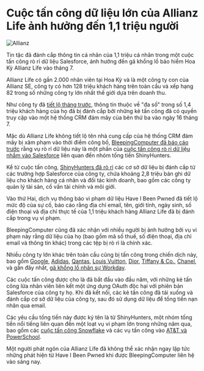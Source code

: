 # Cuộc tấn công dữ liệu lớn của Allianz Life ảnh hưởng đến 1,1 triệu người

![Allianz](https://www.bleepstatic.com/content/hl-images/2025/08/19/Allianz-headpic.jpg)

Tin tặc đã đánh cắp thông tin cá nhân của 1,1 triệu cá nhân trong một cuộc tấn công rò rỉ dữ liệu Salesforce, ảnh hưởng đến gã khổng lồ bảo hiểm Hoa Kỳ Allianz Life vào tháng 7.

Allianz Life có gần 2.000 nhân viên tại Hoa Kỳ và là một công ty con của Allianz SE, công ty có hơn 128 triệu khách hàng trên toàn cầu và xếp hạng 82 trong số những công ty lớn nhất thế giới dựa trên doanh thu.

Như công ty đã [tiết lộ tháng trước](https://www.bleepingcomputer.com/news/security/allianz-life-confirms-data-breach-impacts-majority-of-14-million-customers/), thông tin thuộc về "đa số" trong số 1,4 triệu khách hàng của họ đã bị đánh cắp bởi những kẻ tấn công đã có quyền truy cập vào một hệ thống CRM đám mây của bên thứ ba vào ngày 16 tháng 7.

Mặc dù Allianz Life không tiết lộ tên nhà cung cấp của hệ thống CRM đám mây bị xâm phạm vào thời điểm công bố, [BleepingComputer đã báo cáo trước](https://www.bleepingcomputer.com/news/security/shinyhunters-behind-salesforce-data-theft-attacks-at-qantas-allianz-life-and-lvmh/) rằng vụ rò rỉ dữ liệu này là một phần của [cuộc tấn công rò rỉ dữ liệu nhắm vào Salesforce](https://www.bleepingcomputer.com/tag/salesforce/) liên quan đến nhóm tống tiền ShinyHunters.

Kể từ cuộc tấn công, [ShinyHunters đã rò rỉ](https://www.bleepingcomputer.com/news/security/hackers-leak-allianz-life-data-stolen-in-salesforce-attacks/) các cơ sở dữ liệu bị đánh cắp từ các trường hợp Salesforce của công ty, chứa khoảng 2,8 triệu bản ghi dữ liệu cho khách hàng cá nhân và đối tác kinh doanh, bao gồm các công ty quản lý tài sản, cố vấn tài chính và môi giới.

Vào thứ Hai, dịch vụ thông báo vi phạm dữ liệu Have I Been Pwned đã tiết lộ mức độ của sự cố, báo cáo rằng địa chỉ email, tên, giới tính, ngày sinh, số điện thoại và địa chỉ thực tế của 1,1 triệu khách hàng Allianz Life đã bị đánh cắp trong vụ vi phạm.

BleepingComputer cũng đã xác nhận với nhiều người bị ảnh hưởng bởi vụ vi phạm này rằng dữ liệu của họ (bao gồm mã số thuế, số điện thoại, địa chỉ email và thông tin khác) trong các tệp bị rò rỉ là chính xác.

Nhiều công ty lớn khác trên toàn cầu cũng bị tấn công trong chiến dịch này, bao gồm [Google](https://www.bleepingcomputer.com/news/security/google-suffers-data-breach-in-ongoing-salesforce-data-theft-attacks/), [Adidas](https://www.bleepingcomputer.com/news/security/adidas-warns-of-data-breach-after-customer-service-provider-hack/), [Qantas](https://www.bleepingcomputer.com/news/security/qantas-confirms-data-breach-impacts-57-million-customers/), [Louis Vuitton](https://www.bleepingcomputer.com/news/security/louis-vuitton-says-regional-data-breaches-tied-to-same-cyberattack/), [Dior](https://www.bleepingcomputer.com/news/security/fashion-giant-dior-discloses-cyberattack-warns-of-data-breach/), [Tiffany & Co.](https://www.chosun.com/english/industry-en/2025/05/26/ORM5MULB7NEM7EBUFVXHVLSB4A/), [Chanel](https://www.bleepingcomputer.com/news/security/fashion-giant-chanel-hit-in-wave-of-salesforce-data-theft-attacks/), và gần đây nhất, [gã khổng lồ nhân sự Workday](https://www.bleepingcomputer.com/news/security/hr-giant-workday-discloses-data-breach-amid-salesforce-attacks/).

Các cuộc tấn công được cho là đã bắt đầu vào đầu năm, với những kẻ tấn công lừa nhân viên liên kết một ứng dụng OAuth độc hại với phiên bản Salesforce của công ty họ. Khi đã kết nối, các kẻ tấn công đã tải xuống và đánh cắp cơ sở dữ liệu của công ty, sau đó sử dụng dữ liệu để tống tiền nạn nhân qua email.

Các yêu cầu tống tiền này được ký tên là từ ShinyHunters, một nhóm tống tiền nổi tiếng liên quan đến một loạt vụ vi phạm lớn trong những năm qua, bao gồm các [cuộc tấn công Snowflake](https://www.bleepingcomputer.com/tag/snowflake/) và các vụ tấn công vào [AT&T và](https://www.bleepingcomputer.com/news/security/atandt-confirms-data-for-73-million-customers-leaked-on-hacker-forum/) [PowerSchool](https://www.bleepingcomputer.com/news/security/powerschool-hacker-now-extorting-individual-school-districts/).

Một người phát ngôn của Allianz Life đã không thể xác nhận ngay lập tức những phát hiện từ Have I Been Pwned khi được BleepingComputer liên hệ vào sáng nay.